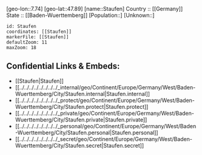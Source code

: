 ﻿---
location: [47.89,7.74] 
mapzoom: [7,12] 
mapmarker: city 
type: City
tags:
- geo/City


SpocWebEntityId: 34532
isDeleted: false
confidential: public

---
[geo-lon::7.74] 
[geo-lat::47.89] 
[name::Staufen] 
Country :: [[Germany]]  
State :: [[Baden-Wuerttemberg]] 
[Population::] 
[Unknown::] 


```leaflet
id: Staufen
coordinates: [[Staufen]] 
markerFile: [[Staufen]] 
defaultZoom: 11 
maxZoom: 18
```


## Confidential Links & Embeds: 
- [[Staufen|Staufen]]  
- [[../../../../../../../../_internal/geo/Continent/Europe/Germany/West/Baden-Wuerttemberg/City/Staufen.internal|Staufen.internal]] 
- [[../../../../../../../../_protect/geo/Continent/Europe/Germany/West/Baden-Wuerttemberg/City/Staufen.protect|Staufen.protect]] 
- [[../../../../../../../../_private/geo/Continent/Europe/Germany/West/Baden-Wuerttemberg/City/Staufen.private|Staufen.private]] 
- [[../../../../../../../../_personal/geo/Continent/Europe/Germany/West/Baden-Wuerttemberg/City/Staufen.personal|Staufen.personal]] 
- [[../../../../../../../../_secret/geo/Continent/Europe/Germany/West/Baden-Wuerttemberg/City/Staufen.secret|Staufen.secret]] 

